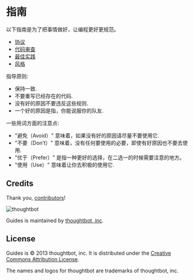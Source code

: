 指南
======

以下指南是为了把事情做好，让编程更好更规范。

* [协议](/protocol)
* [代码审查](/code-review)
* [最佳实践](/best-practices)
* [风格](/style)

指导原则:

* 保持一致.
* 不要重写已经存在的代码.
* 没有好的原因不要违反这些规则.
* 一个好的原因是指，你能说服你的队友.

一些用词方面的注意点:

* "避免（Avoid）" 意味着，如果没有好的原因请尽量不要使用它.
* "不要（Don’t）" 意味着，没有任何要使用的必要，即使有好原因也不要去使用.
* "优于（Prefer）" 是指一种更好的选择，在二选一的时候需要注意的地方。
* "使用（Use）" 意味着让你去积极的使用它.

Credits
-------

Thank you, [contributors](https://github.com/thoughtbot/guides/graphs/contributors)!

![thoughtbot](http://thoughtbot.com/images/tm/logo.png)

Guides is maintained by [thoughtbot, inc](http://thoughtbot.com/community).

License
-------

Guides is © 2013 thoughtbot, inc. It is distributed under the [Creative Commons
Attribution License](http://creativecommons.org/licenses/by/3.0/).

The names and logos for thoughtbot are trademarks of thoughtbot, inc.
